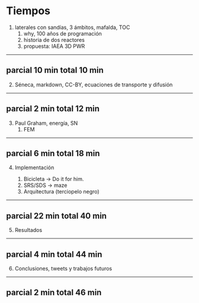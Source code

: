 # Tiempos
 
 1. laterales con sandías, 3 ámbitos, mafalda, TOC
    1. why, 100 años de programación
    2. historia de dos reactores
    3. propuesta: IAEA 3D PWR
    
---
parcial 10 min
total   10 min
---    
    
 2. Séneca, markdown, CC-BY, ecuaciones de transporte y difusión
 
---
parcial 2 min
total  12 min
--- 
 
 3. Paul Graham, energía, SN
    1. FEM

---
parcial 6 min
total  18 min
---
        
 4. Implementación
 
    1. Bicicleta -> Do it for him.
    2. SRS/SDS -> maze
    3. Arquitectura (terciopelo negro)
    
---
parcial 22 min
total 40 min
---    
    
 5. Resultados
     
---
parcial 4 min
total  44 min
---
    
 6. Conclusiones, tweets y trabajos futuros
 
---
parcial 2 min
total  46 min
---
